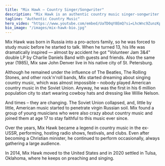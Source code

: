 ```yaml
---
title: "Mix Hawk — Country Singer/Songwriter"
description: "Mix Hawk is an authentic country music singer-songwriter from Tulsa, Oklahoma. Born in Russia and inspired by Charlie Daniels Band and John Denver, Mix Hawk brings unique authentic country music. Listen to original songs on Spotify and Apple Music."
tagline: "Authentic Country Music"
hero_video: "https://www.youtube.com/embed/UaTD0qY8EmQ?si=LhcWnc9ZunzKpTTl"
bio_image: "/images/mix-hawk-bio.jpg"
---
```


Mix Hawk was born in Russia into a pro-actors family, so he was forced to study music before he started to talk.
When he turned 13, his life was dramatically inspired — almost by accident he got "Volunteer Jam 3&4" double LP
by Charlie Daniels Band with guests and friends. Also the same year (1985), Mix saw John Denver live in his native city of St. Petersburg.

Although he remained under the influence of The Beatles, The Rolling Stones, and other rock'n'roll bands,
Mix started dreaming about singing country music, which was almost impossible – nobody played American
country music in the Soviet Union. Anyway, he was the first in his 6 million population city to start wearing
cowboy hats and dressing like Willie Nelson.

And times – they are changing. The Soviet Union collapsed, and, little by little, American music started to penetrate
virgin Russian soil. Mix found a group of young musicians who were also crazy about country music and
joined them at age 17 to stay faithful to this music ever since.

Over the years, Mix Hawk became a legend in country music in the ex-USSR, performing, hosting radio shows, festivals,
and clubs. Even after becoming a Christian minister, he continued to perform occasionally, always gathering a large audience.

In 2014, Mix Hawk moved to the United States and in 2020 settled in Tulsa, Oklahoma, where he keeps on preaching and singing.
